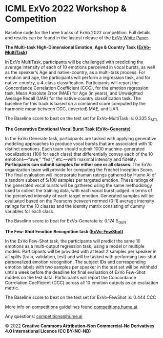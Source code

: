 # ICML ExVo 2022 Workshop & Competition

Baseline code for the three tracks of ExVo 2022 competition. Full details and results can be found in the lastest release of the [ExVo White Paper](https://www.competitions.hume.ai/s/ICML_ExVo22_Preliminary_04192022.pdf).

**The Multi-task High-Dimensional Emotion, Age & Country Task ([ExVo-MultiTask](https://github.com/HumeAI/competitions/tree/main/ExVo2022/ExVo-MultiTask))**

In ExVo MultiTask, participants will be challenged with predicting the average intensity of each of 10 emotions perceived in vocal bursts, as well as the speaker's Age and native-country, as a multi-task process. For emotion and age, the participants will perform a regression task, and for native-country, a 4-class classification. Participants will report the Concordance Correlation Coefficient (CCC), for the emotion regression task, Mean Absolute Error (MAE) for Age (in years), and Unweighted Average Recall (UAR) for the native-country classification task. The baseline for this track is based on a combined score computed by the harmonic mean between CCC, (inverted) MAE, and UAR.

The Baseline score to beat on the test set for ExVo-MultiTask is: 0.335 S<sub>MTL</sub>

**The Generative Emotional Vocal Burst Task ([ExVo-Generate](https://github.com/HumeAI/competitions/tree/main/ExVo2022/ExVo-Generate))**

In the ExVo Generate task, participants are tasked with applying generative modeling approaches to produce vocal bursts that are associated with 10 distinct emotions. Each team should submit 1000 machine-generated vocalizations (100 for each class) that differentially convey each of the 10 emotions—“awe,” “fear,” etc.—with maximal intensity and fidelity. **Participants can submit samples for either one or all classes**. The ExVo organization team will provide for computing the Fréchet Inception Score. The final evaluation will incorporate human ratings gathered by Hume AI of a random subset of 5/100 samples per targeted emotion. These ratings of the generated vocal bursts will be gathered using the same methodology used to collect the training data, with each vocal burst judged in terms of the perceived intensity of each target emotion. Generated samples will be evaluated based on the Pearsons between normed (0-1) average intensity ratings for the 10 classes and the identity matrix consisting of dummy variables for each class.

The Baseline score to beat for ExVo-Generate is: 0.174 S<sub>GEN</sub>

**The Few-Shot Emotion Recognition task ([ExVo-FewShot](https://github.com/HumeAI/competitions/tree/main/ExVo2022/ExVo-FewShot))**

In the ExVo Few-Shot task, the participants will predict the same 10 emotions as a multi-output regression task, using a model or multiple models. Participants will be provided with at least 2 samples per speaker in all splits (train, validation, test) and will be tasked with performing two-shot personalized emotion recognition. The subject IDs and corresponding emotion labels with two samples per speaker in the test set will be withheld until a week before the deadline for final evaluation of ExVo Few-Shot models on the test data. Participants will report the Concordance Correlation Coefficient (CCC) across all 10 emotion outputs as an evaluation metric.

The Baseline score to beat on the test set for ExVo-FewShot is: 0.444 CCC

More info on competitions guidelines found [competitions.hume.ai](https://competitions.hume.ai).

Any questions: [competitions@hume.ai](mailto:competitions@hume.ai)

&copy; 2022 **Creative Commons Attribution-Non Commercial-No Derivatives 4.0 International Licence (CC BY-NC-ND)**

